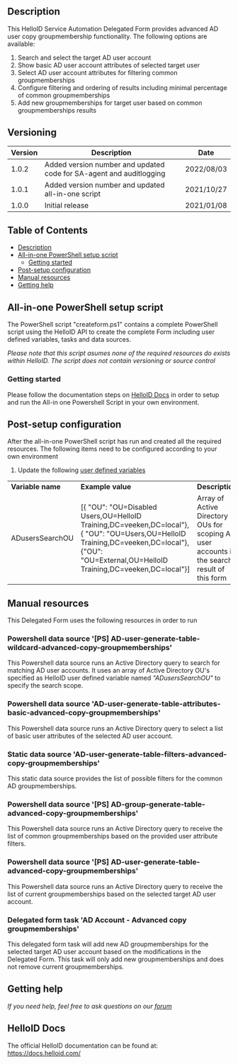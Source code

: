 <!-- Description -->
## Description
This HelloID Service Automation Delegated Form provides advanced AD user copy groupmembership functionality. The following options are available:
 1. Search and select the target AD user account
 2. Show basic AD user account attributes of selected target user
 3. Select AD user account attributes for filtering common groupmemberships
 4. Configure filtering and ordering of results including minimal percentage of common groupmemberships
 5. Add new groupmemberships for target user based on common groupmemberships results

## Versioning
| Version | Description | Date |
| - | - | - |
| 1.0.2   | Added version number and updated code for SA-agent and auditlogging | 2022/08/03  |
| 1.0.1   | Added version number and updated all-in-one script | 2021/10/27  |
| 1.0.0   | Initial release | 2021/01/08  |

<!-- TABLE OF CONTENTS -->
## Table of Contents
* [Description](#description)
* [All-in-one PowerShell setup script](#all-in-one-powershell-setup-script)
  * [Getting started](#getting-started)
* [Post-setup configuration](#post-setup-configuration)
* [Manual resources](#manual-resources)
* [Getting help](#getting-help)


## All-in-one PowerShell setup script
The PowerShell script "createform.ps1" contains a complete PowerShell script using the HelloID API to create the complete Form including user defined variables, tasks and data sources.

 _Please note that this script asumes none of the required resources do exists within HelloID. The script does not contain versioning or source control_


### Getting started
Please follow the documentation steps on [HelloID Docs](https://docs.helloid.com/hc/en-us/articles/360017556559-Service-automation-GitHub-resources) in order to setup and run the All-in one Powershell Script in your own environment.

 
## Post-setup configuration
After the all-in-one PowerShell script has run and created all the required resources. The following items need to be configured according to your own environment
 1. Update the following [user defined variables](https://docs.helloid.com/hc/en-us/articles/360014169933-How-to-Create-and-Manage-User-Defined-Variables)
<table>
  <tr><td><strong>Variable name</strong></td><td><strong>Example value</strong></td><td><strong>Description</strong></td></tr>
  <tr><td>ADusersSearchOU</td><td>[{ "OU": "OU=Disabled Users,OU=HelloID Training,DC=veeken,DC=local"},{ "OU": "OU=Users,OU=HelloID Training,DC=veeken,DC=local"},{"OU": "OU=External,OU=HelloID Training,DC=veeken,DC=local"}]</td><td>Array of Active Directory OUs for scoping AD user accounts in the search result of this form</td></tr>
</table>

## Manual resources
This Delegated Form uses the following resources in order to run

### Powershell data source '[PS] AD-user-generate-table-wildcard-advanced-copy-groupmemberships'
This Powershell data source runs an Active Directory query to search for matching AD user accounts. It uses an array of Active Directory OU's specified as HelloID user defined variable named _"ADusersSearchOU"_ to specify the search scope.

### Powershell data source 'AD-user-generate-table-attributes-basic-advanced-copy-groupmemberships'
This Powershell data source runs an Active Directory query to select a list of basic user attributes of the selected AD user account.  

### Static data source 'AD-user-generate-table-filters-advanced-copy-groupmemberships'
This static data source provides the list of possible filters for the common AD groupmemberships.  

### Powershell data source '[PS] AD-group-generate-table-advanced-copy-groupmemberships'
This Powershell data source runs an Active Directory query to receive the list of common groupmemberships based on the provided user attribute filters.

### Powershell data source '[PS] AD-user-generate-table-advanced-copy-groupmemberships'
This Powershell data source runs an Active Directory query to receive the list of current groupmemberships based on the selected target AD user account.

### Delegated form task 'AD Account - Advanced copy groupmemberships'
This delegated form task will add new AD groupmemberships for the selected target AD user account based on the modifications in the Delegated Form. This task will only add new groupmemberships and does not remove current groupmemberships.

## Getting help
_If you need help, feel free to ask questions on our [forum](https://forum.helloid.com/forum/helloid-connectors/service-automation/465-helloid-sa-active-directory-advanced-copy-user)_

## HelloID Docs
The official HelloID documentation can be found at: https://docs.helloid.com/
